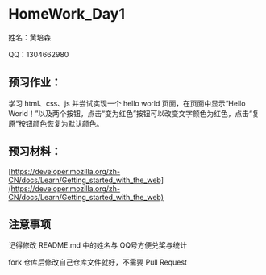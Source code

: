 # HomeWork_Day1

姓名：黄培森

QQ：1304662980

## 预习作业：

学习 html、css、js 并尝试实现一个 hello world 页面，在页面中显示“Hello World！”以及两个按钮，点击“变为红色”按钮可以改变文字颜色为红色，点击“复原”按钮颜色恢复为默认颜色。

## 预习材料：
[https://developer.mozilla.org/zh-CN/docs/Learn/Getting_started_with_the_web](https://developer.mozilla.org/zh-CN/docs/Learn/Getting_started_with_the_web)

## 注意事项
记得修改 README.md 中的姓名与 QQ号方便兑奖与统计

fork 仓库后修改自己仓库文件就好，不需要 Pull Request
